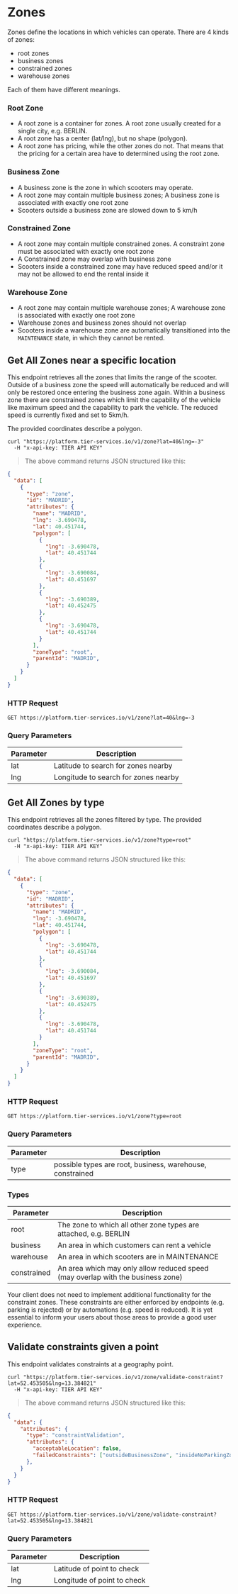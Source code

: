 
# Zones

Zones define the locations in which vehicles can operate.
There are 4 kinds of zones:

  - root zones
  - business zones
  - constrained zones
  - warehouse zones

Each of them have different meanings.

### Root Zone

 - A root zone is a container for zones. A root zone usually created for a single
   city, e.g. BERLIN.
 - A root zone has a center (lat/lng), but no shape (polygon).
 - A root zone has pricing, while the other zones do not. That means that the pricing
for a certain area have to determined using the root zone.

### Business Zone
 - A business zone is the zone in which scooters may operate.
 - A root zone may contain multiple business zones; A business zone is associated
   with exactly one root zone
 - Scooters outside a business zone are slowed down to 5 km/h

### Constrained Zone
 - A root zone may contain multiple constrained zones. A constraint zone must be
   associated with exactly one root zone
 - A Constrained zone may overlap with business zone
 - Scooters inside a constrained zone may have reduced speed and/or it may not
   be allowed to end the rental inside it

### Warehouse Zone
 - A root zone may contain multiple warehouse zones; A warehouse zone is associated
   with exactly one root zone
 - Warehouse zones and business zones should not overlap
 - Scooters inside a warehouse zone are automatically transitioned into the
   `MAINTENANCE` state, in which they cannot be rented.

## Get All Zones near a specific location

This endpoint retrieves all the zones that limits the range of the scooter. Outside of a business zone
the speed will automatically be reduced and will only be restored once entering the business zone again.
Within a business zone there are constrained zones which limit the capability of the vehicle like maximum
speed and the capability to park the vehicle. The reduced speed is currently fixed and set to 5km/h.

The provided coordinates describe a polygon.

```shell
curl "https://platform.tier-services.io/v1/zone?lat=40&lng=-3"
  -H "x-api-key: TIER API KEY"
```

> The above command returns JSON structured like this:

```json
{
  "data": [
    {
      "type": "zone",
      "id": "MADRID",
      "attributes": {
        "name": "MADRID",
        "lng": -3.690478,
        "lat": 40.451744,
        "polygon": [
          {
            "lng": -3.690478,
            "lat": 40.451744
          },
          {
            "lng": -3.690084,
            "lat": 40.451697
          },
          {
            "lng": -3.690389,
            "lat": 40.452475
          },
          {
            "lng": -3.690478,
            "lat": 40.451744
          }
        ],
        "zoneType": "root",
        "parentId": "MADRID",
      }
    }
  ]
}

```

### HTTP Request

`GET https://platform.tier-services.io/v1/zone?lat=40&lng=-3`

### Query Parameters

Parameter  | Description
--------- | -----------
lat | Latitude to search for zones nearby
lng | Longitude to search for zones nearby


## Get All Zones by type

This endpoint retrieves all the zones filtered by type.
The provided coordinates describe a polygon.

```shell
curl "https://platform.tier-services.io/v1/zone?type=root"
  -H "x-api-key: TIER API KEY"
```

> The above command returns JSON structured like this:

```json
{
  "data": [
    {
      "type": "zone",
      "id": "MADRID",
      "attributes": {
        "name": "MADRID",
        "lng": -3.690478,
        "lat": 40.451744,
        "polygon": [
          {
            "lng": -3.690478,
            "lat": 40.451744
          },
          {
            "lng": -3.690084,
            "lat": 40.451697
          },
          {
            "lng": -3.690389,
            "lat": 40.452475
          },
          {
            "lng": -3.690478,
            "lat": 40.451744
          }
        ],
        "zoneType": "root",
        "parentId": "MADRID",
      }
    }
  ]
}
```

### HTTP Request

`GET https://platform.tier-services.io/v1/zone?type=root`

### Query Parameters

Parameter  | Description
--------- | -----------
type | possible types are root, business, warehouse, constrained

### Types
Parameter   | Description
----------- | -----------
root        | The zone to which all other zone types are attached, e.g. BERLIN
business    | An area in which customers can rent a vehicle
warehouse   | An area in which scooters are in MAINTENANCE
constrained | An area which may only allow reduced speed (may overlap with the business zone)

<aside class="notice">
Your client does not need to implement additional functionality for the constraint zones. These
constraints are either enforced by endpoints (e.g. parking is rejected) or by automations
(e.g. speed is reduced). It is yet essential to inform your users about those areas to provide a
good user experience.
</aside>

## Validate constraints given a point

This endpoint validates constraints at a geography point.

```shell
curl "https://platform.tier-services.io/v1/zone/validate-constraint?lat=52.453505&lng=13.384821"
  -H "x-api-key: TIER API KEY"
```

> The above command returns JSON structured like this:

```json
{
  "data": {
    "attributes": {
      "type": "constraintValidation",
      "attributes": {
        "acceptableLocation": false,
        "failedConstraints": ["outsideBusinessZone", "insideNoParkingZone"]
      },
    }
  }
}

```

### HTTP Request

`GET https://platform.tier-services.io/v1/zone/validate-constraint?lat=52.453505&lng=13.384821`

### Query Parameters

Parameter  | Description
--------- | -----------
lat | Latitude of point to check
lng | Longitude of point to check
